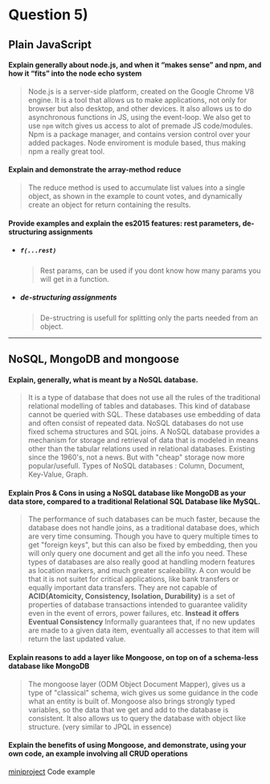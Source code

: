 # Question 5)
## Plain JavaScript

#### Explain generally about node.js, and when it “makes sense” and npm, and how it “fits” into the node echo system
>Node.js is a server-side platform, created on the Google Chrome V8 engine. It is a tool that allows us to make applications, not only for browser but also desktop, and other devices. It also allows us to do asynchronous functions in JS, using the event-loop.
>We also get to use `npm` witch gives us access to alot of premade JS code/modules. Npm is a package manager, and contains version control over your added packages.
>Node enviroment is module based, thus making npm a really great tool.

#### Explain and demonstrate the array-method reduce
>The reduce method is used to accumulate list values into a single object, as shown in the example to count votes, and dynamically create an object for return containing the results.

#### Provide examples and explain the es2015 features:  rest parameters, de-structuring assignments
- ##### `f(...rest)`
    >Rest params, can be used if you dont know how many params you will get in a function.
- ##### de-structuring assignments
    >De-structring is usefull for splitting only the parts needed from an object.

---
## NoSQL, MongoDB and mongoose
#### Explain, generally, what is meant by a NoSQL database.
> It is a type of database that does not use all the rules of the traditional relational modelling of tables and databases. This kind of database cannot be queried with SQL. These databases use embedding of data and often consist of repeated data. NoSQL databases do not use fixed schema structures and SQL joins.
>A NoSQL database provides a mechanism for storage and retrieval of data that is modeled in means other than the tabular relations used in relational databases. Existing since the 1960's, not a news. But with "cheap" storage now more popular/usefull. Types of NoSQL databases : Column, Document, Key-Value, Graph.

#### Explain Pros & Cons in using a NoSQL database like MongoDB as your data store, compared to a traditional Relational SQL Database like MySQL.
> The performance of such databases can be much faster, because the database does not handle joins, as a traditional database does, which are very time consuming. Though you have to query multiple times to get "foreign keys", but this can also be fixed by embedding, then you will only query one document and get all the info you need. These types of databases are also really good at handling modern features as location markers, and much greater scaleability.
> A con would be that it is not suitet for critical applications, like bank transfers or equally important data transfers. They are not capable of **ACID(Atomicity, Consistency, Isolation, Durability)** is a set of properties of database transactions intended to guarantee validity even in the event of errors, power failures, etc.
>**Instead it offers Eventual Consistency**
>Informally guarantees that, if no new updates are made to a given data item, eventually all accesses to that item will return the last updated value.




#### Explain reasons to add a layer like Mongoose, on top on of a schema-less database like MongoDB
> The mongoose layer (ODM Object Document Mapper), gives us a type of "classical" schema, wich gives us some guidance in the code what an entity is built of. Mongoose also brings strongly typed variables, so the data that we get and add to the database is consistent. It also allows us to query the database with object like structure. (very similar to JPQL in essence)

#### Explain the benefits of using Mongoose, and demonstrate, using your own code, an example involving all CRUD operations
[miniproject](https://github.com/Stani2980/miniProjectJS) Code example